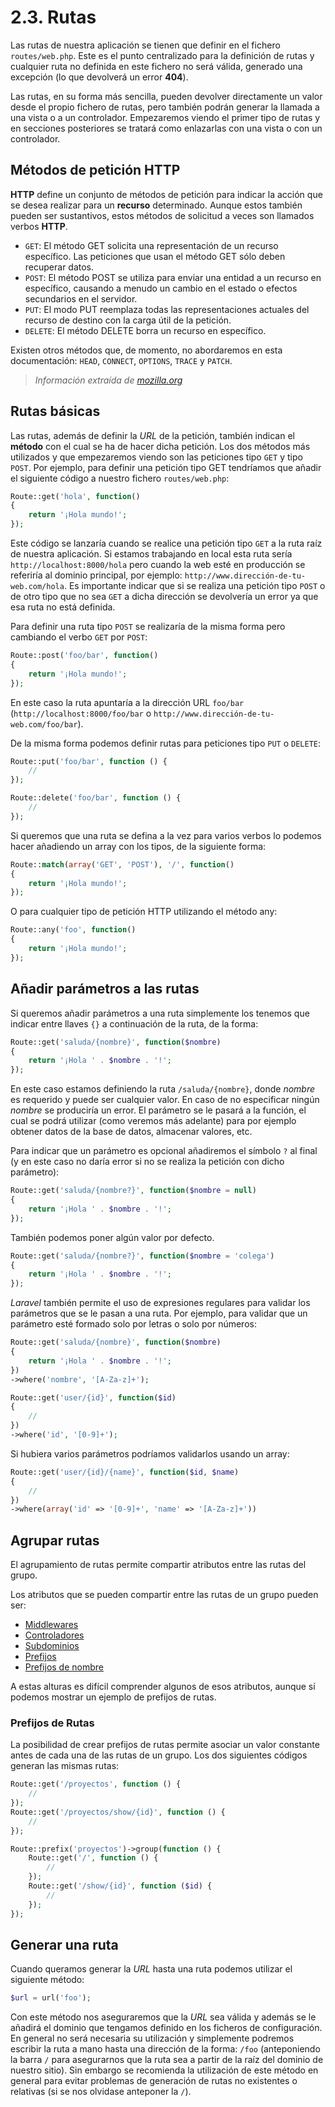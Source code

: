 # 2.3. Rutas

Las rutas de nuestra aplicación se tienen que definir en el fichero `routes/web.php`. Este es el punto centralizado para la definición de rutas y cualquier ruta no definida en este fichero no será válida, generado una excepción (lo que devolverá un error **404**).

Las rutas, en su forma más sencilla, pueden devolver directamente un valor desde el propio fichero de rutas, pero también podrán generar la llamada a una vista o a un controlador. Empezaremos viendo el primer tipo de rutas y en secciones posteriores se tratará como enlazarlas con una vista o con un controlador.

## Métodos de petición HTTP

**HTTP** define un conjunto de métodos de petición para indicar la acción que se desea realizar para un **recurso** determinado. Aunque estos también pueden ser sustantivos, estos métodos de solicitud a veces son llamados verbos **HTTP**.

- `GET`: 
    El método GET solicita una representación de un recurso específico. Las peticiones que usan el método GET sólo deben recuperar datos.
- `POST`: 
    El método POST se utiliza para enviar una entidad a un recurso en específico, causando a menudo un cambio en el estado o efectos secundarios en el servidor.
- `PUT`: 
    El modo PUT reemplaza todas las representaciones actuales del recurso de destino con la carga útil de la petición.
- `DELETE`: 
    El método DELETE borra un recurso en específico.

Existen otros métodos que, de momento, no abordaremos en esta documentación: `HEAD`, `CONNECT`, `OPTIONS`, `TRACE` y `PATCH`.

> _Información extraída de [mozilla.org](https://developer.mozilla.org/es/docs/Web/HTTP/Methods)_

## Rutas básicas

Las rutas, además de definir la _URL_ de la petición, también indican el **método** con el cual se ha de hacer dicha petición. Los dos métodos más utilizados y que empezaremos viendo son las peticiones tipo `GET` y tipo `POST`. Por ejemplo, para definir una petición tipo GET tendríamos que añadir el siguiente código a nuestro fichero `routes/web.php`:

```php
Route::get('hola', function()
{
    return '¡Hola mundo!';
});
```

Este código se lanzaría cuando se realice una petición tipo `GET` a la ruta raíz de nuestra aplicación. Si estamos trabajando en local esta ruta sería `http://localhost:8000/hola` pero cuando la web esté en producción se referiría al dominio principal, por ejemplo: `http://www.dirección-de-tu-web.com/hola`. Es importante indicar que si se realiza una petición tipo `POST` o de otro tipo que no sea `GET` a dicha dirección se devolvería un error ya que esa ruta no está definida.

Para definir una ruta tipo `POST` se realizaría de la misma forma pero cambiando el verbo `GET` por `POST`:

```php
Route::post('foo/bar', function()
{
    return '¡Hola mundo!';
});
```

En este caso la ruta apuntaría a la dirección URL `foo/bar` (`http://localhost:8000/foo/bar` o `http://www.dirección-de-tu-web.com/foo/bar`).

De la misma forma podemos definir rutas para peticiones tipo `PUT` o `DELETE`:

```php
Route::put('foo/bar', function () {
    //
});
```

```php
Route::delete('foo/bar', function () {
    //
});
```

Si queremos que una ruta se defina a la vez para varios verbos lo podemos hacer añadiendo un array con los tipos, de la siguiente forma:

```php
Route::match(array('GET', 'POST'), '/', function()
{
    return '¡Hola mundo!';
});
```

O para cualquier tipo de petición HTTP utilizando el método any:

```php
Route::any('foo', function()
{
    return '¡Hola mundo!';
});
```

## Añadir parámetros a las rutas

Si queremos añadir parámetros a una ruta simplemente los tenemos que indicar entre llaves `{}` a continuación de la ruta, de la forma:

```php
Route::get('saluda/{nombre}', function($nombre)
{
    return '¡Hola ' . $nombre . '!';
});
```

En este caso estamos definiendo la ruta `/saluda/{nombre}`, donde _nombre_ es requerido y puede ser cualquier valor. En caso de no especificar ningún _nombre_ se produciría un error. El parámetro se le pasará a la función, el cual se podrá utilizar (como veremos más adelante) para por ejemplo obtener datos de la base de datos, almacenar valores, etc.

Para indicar que un parámetro es opcional añadiremos el símbolo `?` al final (y en este caso no daría error si no se realiza la petición con dicho parámetro):

```php
Route::get('saluda/{nombre?}', function($nombre = null)
{
    return '¡Hola ' . $nombre . '!';
});
```

También podemos poner algún valor por defecto.

```php
Route::get('saluda/{nombre?}', function($nombre = 'colega')
{
    return '¡Hola ' . $nombre . '!';
});
```

_Laravel_ también permite el uso de expresiones regulares para validar los parámetros que se le pasan a una ruta. Por ejemplo, para validar que un parámetro esté formado solo por letras o solo por números:

```php
Route::get('saluda/{nombre}', function($nombre)
{
    return '¡Hola ' . $nombre . '!';
})
->where('nombre', '[A-Za-z]+');
```

```php
Route::get('user/{id}', function($id)
{
    //
})
->where('id', '[0-9]+');
```

Si hubiera varios parámetros podríamos validarlos usando un array:

```php
Route::get('user/{id}/{name}', function($id, $name)
{
    //
})
->where(array('id' => '[0-9]+', 'name' => '[A-Za-z]+'))
```

## Agrupar rutas

El agrupamiento de rutas permite compartir atributos entre las rutas del grupo.

Los atributos que se pueden compartir entre las rutas de un grupo pueden ser:

- [Middlewares](https://laravel.com/docs/routing#route-group-middleware)
- [Controladores](https://laravel.com/docs/routing#route-group-controllers)
- [Subdominios](https://laravel.com/docs/routing#route-group-subdomain-routing)
- [Prefijos](https://laravel.com/docs/routing#route-group-prefixes)
- [Prefijos de nombre](https://laravel.com/docs/routing#route-group-name-prefixes)

A estas alturas es difícil comprender algunos de esos atributos, aunque sí podemos mostrar un ejemplo de prefijos de rutas.

### Prefijos de Rutas

La posibilidad de crear prefijos de rutas permite asociar un valor constante antes de cada una de las rutas de un grupo. Los dos siguientes códigos generan las mismas rutas:

```php
Route::get('/proyectos', function () {
    //
});
Route::get('/proyectos/show/{id}', function () {
    //
});
```

```php
Route::prefix('proyectos')->group(function () {
    Route::get('/', function () {
        //
    });
    Route::get('/show/{id}', function ($id) {
        //
    });
});
```

## Generar una ruta

Cuando queramos generar la _URL_ hasta una ruta podemos utilizar el siguiente método:

```php
$url = url('foo');
```

Con este método nos aseguraremos que la _URL_ sea válida y además se le añadirá el dominio que tengamos definido en los ficheros de configuración. En general no será necesaria su utilización y simplemente podremos escribir la ruta a mano hasta una dirección de la forma: `/foo` (anteponiendo la barra `/` para asegurarnos que la ruta sea a partir de la raíz del dominio de nuestro sitio). Sin embargo se recomienda la utilización de este método en general para evitar problemas de generación de rutas no existentes o relativas (si se nos olvidase anteponer la `/`).

